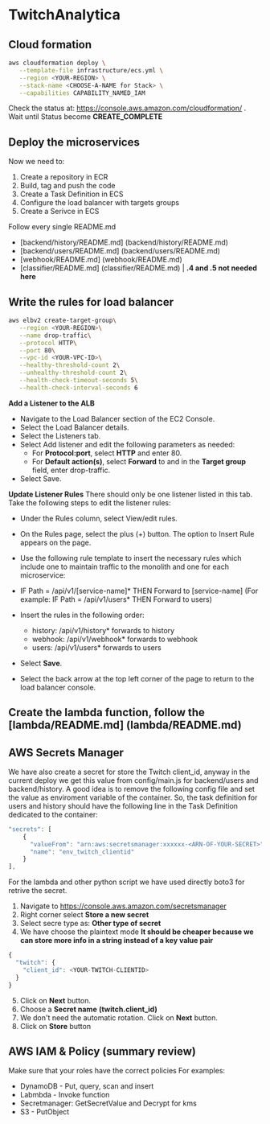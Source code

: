 # TwitchAnalytica

## Cloud formation
```sh
aws cloudformation deploy \
   --template-file infrastructure/ecs.yml \
   --region <YOUR-REGION> \
   --stack-name <CHOOSE-A-NAME for Stack> \
   --capabilities CAPABILITY_NAMED_IAM
```

Check the status at: https://console.aws.amazon.com/cloudformation/ . 
Wait until Status become **CREATE_COMPLETE**

## Deploy the microservices
Now we need to:
1. Create a repository in ECR
2. Build, tag and push the code
3. Create a Task Definition in ECS
4. Configure the load balancer with targets groups
5. Create a Serivce in ECS

Follow every single README.md
- [backend/history/README.md] (backend/history/README.md)
- [backend/users/README.md] (backend/users/README.md)
- [webhook/README.md] (webhook/README.md)
- [classifier/README.md] (classifier/README.md) | __.4 and .5 not needed here__

## Write the rules for load balancer
```sh
aws elbv2 create-target-group\
   --region <YOUR-REGION>\
   --name drop-traffic\
   --protocol HTTP\
   --port 80\
   --vpc-id <YOUR-VPC-ID>\
   --healthy-threshold-count 2\
   --unhealthy-threshold-count 2\
   --health-check-timeout-seconds 5\
   --health-check-interval-seconds 6
```

**Add a Listener to the ALB**

- Navigate to the Load Balancer section of the EC2 Console.
- Select the Load Balancer details.
- Select the Listeners tab.
- Select Add listener and edit the following parameters as needed:
  - For **Protocol:port**, select **HTTP** and enter 80.
  - For **Default action(s)**, select **Forward** to and in the **Target group** field, enter drop-traffic.
- Select Save.

**Update Listener Rules**
There should only be one listener listed in this tab. Take the following steps to edit the listener rules:

- Under the Rules column, select View/edit rules.
- On the Rules page, select the plus (+) button. The option to Insert Rule appears on the page. 
- Use the following rule template to insert the necessary rules which include one to maintain traffic to the monolith and one for each microservice:
- IF Path = /api/v1/[service-name]* THEN Forward to [service-name] (For example: IF Path = /api/v1/users* THEN Forward to users)
- Insert the rules in the following order:
  - history: /api/v1/history* forwards to history
  - webhook: /api/v1/webhook* forwards to webhook
  - users: /api/v1/users* forwards to users

- Select **Save**.
- Select the back arrow at the top left corner of the page to return to the load balancer console.

## Create the lambda function, follow the [lambda/README.md] (lambda/README.md)

## AWS Secrets Manager
We have also create a secret for store the Twitch client_id, anyway in the current deploy we get this value from config/main.js for backend/users and backend/history. A good idea is to remove the following config file and set the value as enviroment variable of the container. So, the task definition for users and history should have the following line in the Task Definition dedicated to the container:
```js
"secrets": [
    {
      "valueFrom": "arn:aws:secretsmanager:xxxxxx-<ARN-OF-YOUR-SECRET>",
      "name": "env_twitch_clientid"
    }
],
```
For the lambda and other python script we have used directly boto3 for retrive the secret.

1. Navigate to https://console.aws.amazon.com/secretsmanager
2. Right corner select **Store a new secret**
3. Select secre type as: **Other type of secret**
4. We have choose the plaintext mode 
__It should be cheaper because we can store more info in a string instead of a key value pair__
```js
{
  "twitch": {
    "client_id": <YOUR-TWITCH-CLIENTID>
  }
}
```
5. Click on **Next** button.
6. Choose a **Secret name** __(twitch.client_id)__
7. We don't need the automatic rotation. Click on **Next** button.
8. Click on **Store** button

## AWS IAM & Policy (summary review)
Make sure that your roles have the correct policies
For examples:
- DynamoDB - Put, query, scan and insert
- Labmbda - Invoke function
- Secretmanager: GetSecretValue and Decrypt for kms
- S3 - PutObject
